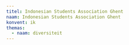 ```yaml
---
titel: Indonesian Students Association Ghent
naam: Indonesian Students Association Ghent
konvent: ik
themas:
  - naam: diversiteit
---
```

